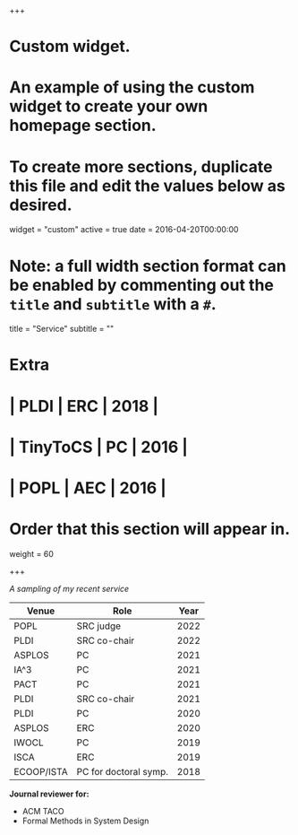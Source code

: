 +++
# Custom widget.
# An example of using the custom widget to create your own homepage section.
# To create more sections, duplicate this file and edit the values below as desired.
widget = "custom"
active = true
date = 2016-04-20T00:00:00

# Note: a full width section format can be enabled by commenting out the `title` and `subtitle` with a `#`.
title = "Service"
subtitle = ""

# Extra
# | PLDI        | ERC                   | 2018 |
# | TinyToCS    | PC                    | 2016 |
# | POPL        | AEC                   | 2016 |


# Order that this section will appear in.
weight = 60

+++

_A sampling of my recent service_

| Venue       | Role                  | Year |
| ----------- | -----------           | ---- |
| POPL        | SRC judge             | 2022 |
| PLDI        | SRC co-chair          | 2022 |
| ASPLOS      | PC                    | 2021 |
| IA^3        | PC                    | 2021 |
| PACT        | PC                    | 2021 |
| PLDI        | SRC co-chair          | 2021 |
| PLDI        | PC                    | 2020 |
| ASPLOS      | ERC                   | 2020 |
| IWOCL       | PC                    | 2019 |
| ISCA        | ERC                   | 2019 |
| ECOOP/ISTA  | PC for doctoral symp. | 2018 |



**Journal reviewer for:**

- ACM TACO
- Formal Methods in System Design

